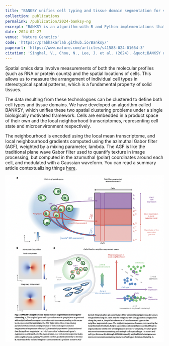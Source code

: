 ```yaml
---
title: "BANKSY unifies cell typing and tissue domain segmentation for scalable spatial omics data analysis"
collection: publications
permalink: /publication/2024-banksy-ng
excerpt: "BANKSY is an algorithm with R and Python implementations that identifies both cell types and tissue domains from spatially-resolved -omics data by incorporating spatial kernels capturing microenvironmental information, applicable to a range of spatially-resolved technologies, and scalable to millions of cells.<br/><img src='/images/banksy_fig1.png' height='628' width='495'>"
date: 2024-02-27
venue: 'Nature Genetics'
code: 'https://prabhakarlab.github.io/Banksy/'
paperurl: 'https://www.nature.com/articles/s41588-024-01664-3'
citation: 'Singhal, V., Chou, N., Lee, J. et al. (2024). &quot;BANKSY unifies cell typing and tissue domain segmentation for scalable spatial omics data analysis.&quot; <i>Nat Genet</i>.'
---
```


Spatial omics data involve measurements of both the molecular profiles (such as RNA or protein counts) and the spatial locations of cells. This allows us to measure the arrangement of individual cell types in stereotypical spatial patterns, which is a fundamental property of solid tissues. 

The data resulting from these technologoes can be clustered to define both cell types and tissue domains. We have developed an algorithm called BANKSY, which unifies these two spatial clustering problems under a single biologically motivated framework. Cells are embedded in a product space of their own and the local neighborhood transcriptomes, representing cell state and microenvironment respectively. 

The neighbourhood is encoded using the local mean transcriptome, and local neighbourhood gradients computed using the azimuthal Gabor filter (AGF), weighted by a mixing parameter, lambda. The AGF is like the traditional plane wave Gabor filter used to quantify texture in image processing, but computed in the azumuthal (polar) coordinates around each cell, and modulated with a Gaussian waveform. You can read a summary article contextualizing things [here](/files/banksy-news.pdf). 

![](/images/banksy_fig1.png)
